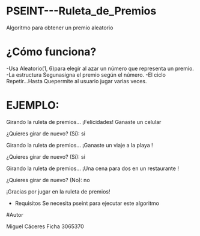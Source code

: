 # PSEINT---Ruleta_de_Premios
Algoritmo para obtener un premio aleatorio

# ¿Cómo funciona?

-Usa Aleatorio(1, 6)para elegir al azar un número que representa un premio.
-La estructura Segunasigna el premio según el número.
-El ciclo Repetir...Hasta Quepermite al usuario jugar varias veces.

# EJEMPLO:

Girando la ruleta de premios... 
¡Felicidades! Ganaste un celular 

¿Quieres girar de nuevo? (Si): si

Girando la ruleta de premios... 
¡Ganaste un viaje a la playa !

¿Quieres girar de nuevo? (Si): si

Girando la ruleta de premios... 
¡Una cena para dos en un restaurante !

¿Quieres girar de nuevo? (No): no

¡Gracias por jugar en la ruleta de premios! 



- Requisitos Se necesita pseint para ejecutar este algoritmo

#Autor

Miguel Cáceres 
Ficha 3065370
